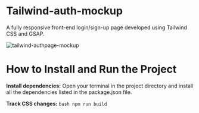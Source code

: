# Tailwind-auth-mockup
A fully responsive front-end login/sign-up page developed using Tailwind CSS and GSAP.

![tailwind-authpage-mockup](https://github.com/user-attachments/assets/fd688e8f-677f-488a-bac0-54e671609277)

# How to Install and Run the Project
**Install dependencies:** Open your terminal in the project directory and install all the dependencies listed in the package.json file.

**Track CSS changes:** ```bash
npm run build ```
